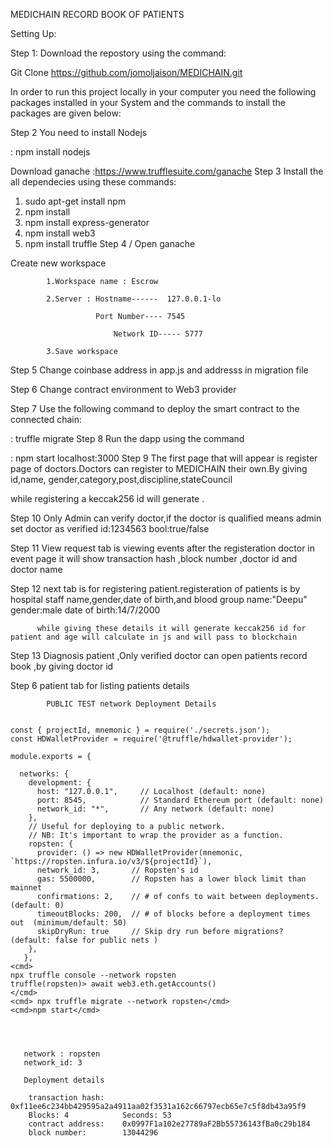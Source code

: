 MEDICHAIN
RECORD BOOK OF PATIENTS

Setting Up: 

Step 1: Download the repostory using the command:

Git Clone https://github.com/jomoljaison/MEDICHAIN.git

In order to run this project locally in your computer you need the following packages installed in your System and the commands to install the packages are given below:

Step 2 You need to install Nodejs

<command> : npm install nodejs

 Download ganache :https://www.trufflesuite.com/ganache
Step 3 Install the all dependecies using these commands:

1. sudo apt-get install npm
2. npm install
3. npm install express-generator
4. npm install web3
5. npm install truffle
Step 4 / Open ganache

Create new workspace

			1.Workspace name : Escrow

			2.Server : Hostname------  127.0.0.1-lo

		      		   Port Number---- 7545

		            	   Network ID----- 5777
					   
			3.Save workspace
Step 5 Change coinbase address in app.js and addresss in migration file

Step 6 Change contract environment to Web3 provider

Step 7 Use the following command to deploy the smart contract to the connected chain:

   <command> : truffle migrate
Step 8 Run the dapp using the command

   <command> :  npm start  localhost:3000
Step 9 The first page that will appear is register page of doctors.Doctors can register to MEDICHAIN their own.By giving id,name, gender,category,post,discipline,stateCouncil

while registering a keccak256 id will generate .

Step 10 Only Admin can verify doctor,if the doctor is qualified means admin set doctor as verified id:1234563 bool:true/false

Step 11 View request tab is viewing events after the registeration doctor in event page it will show transaction hash ,block number ,doctor id and doctor name

Step 12 next tab is for registering patient.registeration of patients is by hospital staff name,gender,date of birth,and blood group name:"Deepu" gender:male date of birth:14/7/2000

          while giving these details it will generate keccak256 id for patient and age will calculate in js and will pass to blockchain       
Step 13 Diagnosis patient ,Only verified doctor can open patients record book ,by giving doctor id

Step 6 patient tab for listing patients details



			PUBLIC TEST network Deployment Details
```````Change truffle config file 

const { projectId, mnemonic } = require('./secrets.json');
const HDWalletProvider = require('@truffle/hdwallet-provider');

module.exports = {

  networks: {
    development: {
      host: "127.0.0.1",     // Localhost (default: none)
      port: 8545,            // Standard Ethereum port (default: none)
      network_id: "*",       // Any network (default: none)
    },
    // Useful for deploying to a public network.
    // NB: It's important to wrap the provider as a function.
    ropsten: {
      provider: () => new HDWalletProvider(mnemonic, `https://ropsten.infura.io/v3/${projectId}`),
      network_id: 3,       // Ropsten's id
      gas: 5500000,        // Ropsten has a lower block limit than mainnet
      confirmations: 2,    // # of confs to wait between deployments. (default: 0)
      timeoutBlocks: 200,  // # of blocks before a deployment times out  (minimum/default: 50)
      skipDryRun: true     // Skip dry run before migrations? (default: false for public nets )
    },
   },
<cmd>
npx truffle console --network ropsten
truffle(ropsten)> await web3.eth.getAccounts()
</cmd>
<cmd> npx truffle migrate --network ropsten</cmd>
<cmd>npm start</cmd>




   network : ropsten
   network_id: 3
   
   Deployment details
   
    transaction hash:    0xf11ee6c234bb429595a2a4911aa02f3531a162c66797ecb65e7c5f8db43a95f9
    Blocks: 4            Seconds: 53
    contract address:    0x0997F1a102e27789aF2Bb55736143fBa0c29b184
    block number:        13044296
